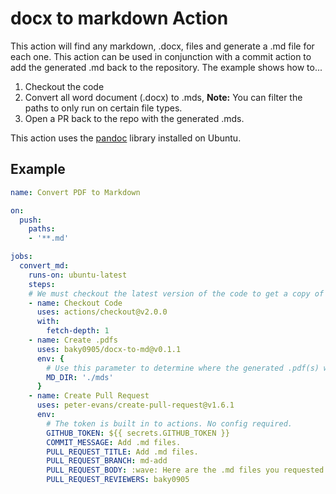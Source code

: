 # docx to markdown Action	

This action will find any markdown, .docx, files and generate a .md file for each one. This action can be used in conjunction with a commit action to add the generated .md back to the repository. The example shows how to...

1. Checkout the code 
2. Convert all word document (.docx) to .mds, **Note:** You can filter the paths to only run on certain file types.
3. Open a PR back to the repo with the generated .mds. 

This action uses the [pandoc](https://pandoc.org/) library installed on Ubuntu.

## Example
```yaml
name: Convert PDF to Markdown

on:
  push:
    paths:
    - '**.md'

jobs:
  convert_md: 
    runs-on: ubuntu-latest
    steps:
    # We must checkout the latest version of the code to get a copy of all .md files
    - name: Checkout Code
      uses: actions/checkout@v2.0.0
      with:
        fetch-depth: 1
    - name: Create .pdfs
      uses: baky0905/docx-to-md@v0.1.1
      env: {
        # Use this parameter to determine where the generated .pdf(s) will be stored.
        MD_DIR: './mds'
      }
    - name: Create Pull Request
      uses: peter-evans/create-pull-request@v1.6.1
      env:
        # The token is built in to actions. No config required.
        GITHUB_TOKEN: ${{ secrets.GITHUB_TOKEN }}
        COMMIT_MESSAGE: Add .md files.
        PULL_REQUEST_TITLE: Add .md files.
        PULL_REQUEST_BRANCH: md-add
        PULL_REQUEST_BODY: :wave: Here are the .md files you requested.
        PULL_REQUEST_REVIEWERS: baky0905
```      
